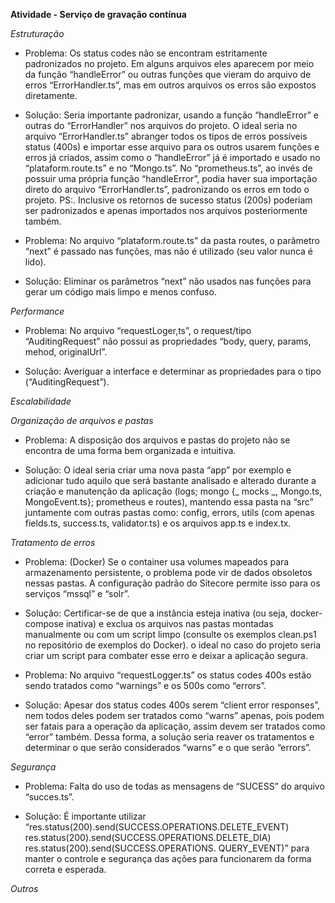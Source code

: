 **Atividade - Serviço de gravação contínua**

*Estruturação*

- Problema: Os status codes não se encontram estritamente padronizados no projeto. Em alguns arquivos eles aparecem por meio da função “handleError” ou outras funções
que vieram do arquivo de erros “ErrorHandler.ts”, mas em outros arquivos os erros são expostos diretamente.

- Solução: Seria importante padronizar, usando a função “handleError” e outras do “ErrorHandler” nos arquivos do projeto. O ideal seria no arquivo “ErrorHandler.ts”
abranger todos os tipos de erros possíveis status (400s) e importar esse arquivo para os outros usarem funções e erros já criados, assim como o “handleError” já é 
importado e usado no “plataform.route.ts”  e no “Mongo.ts”. No “prometheus.ts”, ao invés de possuir uma própria função “handleError”, podia haver sua importação direto
do arquivo “ErrorHandler.ts”, padronizando os erros em todo o projeto.
PS:. Inclusive os retornos de sucesso status (200s) poderiam ser padronizados e apenas importados nos arquivos posteriormente também.


- Problema: No arquivo “plataform.route.ts” da pasta routes, o parâmetro “next” é passado nas funções, mas não é utilizado (seu valor nunca é lido).

- Solução: Eliminar os parâmetros “next” não usados nas funções para gerar um código mais limpo e menos confuso.



*Performance*

- Problema: No arquivo “requestLoger,ts”, o request/tipo “AuditingRequest” não possui as propriedades “body, query, params, mehod, originalUrl”.

- Solução: Averiguar a interface e determinar as propriedades para o tipo (“AuditingRequest”).



*Escalabilidade*



*Organização de arquivos e pastas*

- Problema: A disposição dos arquivos e pastas do projeto não se encontra de uma forma bem organizada e intuitiva.

- Solução: O ideal seria criar uma nova pasta “app” por exemplo e adicionar tudo aquilo que será bastante analisado e alterado durante a criação e manutenção da
aplicação (logs; mongo {_ mocks _, Mongo.ts, MongoEvent.ts}; prometheus e routes), mantendo essa pasta na “src” juntamente com outras pastas como: config, errors,
utils (com apenas fields.ts, success.ts, validator.ts) e os arquivos app.ts e index.tx.



*Tratamento de erros*

- Problema: (Docker) Se o container usa volumes mapeados para armazenamento persistente, o problema pode vir de dados obsoletos nessas pastas. A configuração padrão
do Sitecore permite isso para os serviços “mssql” e “solr”.

- Solução: Certificar-se de que a instância esteja inativa (ou seja, docker-compose inativa) e exclua os arquivos nas pastas montadas manualmente ou com um script 
limpo (consulte os exemplos clean.ps1 no repositório de exemplos do Docker). o ideal no caso do projeto seria criar um script para combater esse erro e deixar a 
aplicação segura.


- Problema: No arquivo “requestLogger.ts” os status codes 400s estão sendo tratados como “warnings” e os 500s como “errors”.

- Solução: Apesar dos status codes 400s serem “client error responses”, nem todos deles podem ser tratados como “warns” apenas, pois podem ser fatais para a operação
da aplicação, assim devem ser tratados como “error” também. Dessa forma, a solução seria reaver os tratamentos e determinar o que serão considerados “warns” e o que 
serão “errors”.



*Segurança*

- Problema: Falta do uso de todas as mensagens de “SUCESS” do arquivo “succes.ts”.

- Solução: É importante utilizar
    “res.status(200).send(SUCCESS.OPERATIONS.DELETE_EVENT)
     res.status(200).send(SUCCESS.OPERATIONS.DELETE_DIA)
     res.status(200).send(SUCCESS.OPERATIONS.	QUERY_EVENT)”
para manter o controle e segurança das ações para funcionarem da forma correta e esperada.



*Outros*




